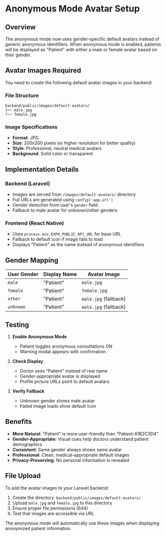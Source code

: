 # Anonymous Mode Avatar Setup

## Overview

The anonymous mode now uses gender-specific default avatars instead of generic anonymous identifiers. When anonymous mode is enabled, patients will be displayed as "Patient" with either a male or female avatar based on their gender.

## Avatar Images Required

You need to create the following default avatar images in your backend:

### File Structure
```
backend/public/images/default-avatars/
├── male.jpg
└── female.jpg
```

### Image Specifications
- **Format**: JPG
- **Size**: 200x200 pixels (or higher resolution for better quality)
- **Style**: Professional, neutral medical avatars
- **Background**: Solid color or transparent

## Implementation Details

### Backend (Laravel)
- Images are served from `/images/default-avatars/` directory
- Full URLs are generated using `config('app.url')`
- Gender detection from user's `gender` field
- Fallback to male avatar for unknown/other genders

### Frontend (React Native)
- Uses `process.env.EXPO_PUBLIC_API_URL` for base URL
- Fallback to default icon if image fails to load
- Displays "Patient" as the name instead of anonymous identifiers

## Gender Mapping

| User Gender | Display Name | Avatar Image |
|-------------|--------------|--------------|
| `male` | "Patient" | `male.jpg` |
| `female` | "Patient" | `female.jpg` |
| `other` | "Patient" | `male.jpg` (fallback) |
| `unknown` | "Patient" | `male.jpg` (fallback) |

## Testing

1. **Enable Anonymous Mode**
   - Patient toggles anonymous consultations ON
   - Warning modal appears with confirmation

2. **Check Display**
   - Doctor sees "Patient" instead of real name
   - Gender-appropriate avatar is displayed
   - Profile picture URLs point to default avatars

3. **Verify Fallback**
   - Unknown gender shows male avatar
   - Failed image loads show default icon

## Benefits

- **More Natural**: "Patient" is more user-friendly than "Patient-A1B2C3D4"
- **Gender-Appropriate**: Visual cues help doctors understand patient demographics
- **Consistent**: Same gender always shows same avatar
- **Professional**: Clean, medical-appropriate default images
- **Privacy-Preserving**: No personal information is revealed

## File Upload

To add the avatar images to your Laravel backend:

1. Create the directory: `backend/public/images/default-avatars/`
2. Upload `male.jpg` and `female.jpg` to this directory
3. Ensure proper file permissions (644)
4. Test that images are accessible via URL

The anonymous mode will automatically use these images when displaying anonymized patient information.
